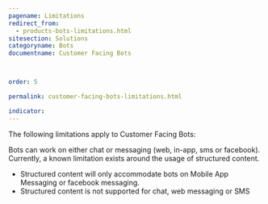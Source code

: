 ```yaml
---
pagename: Limitations
redirect_from:
  - products-bots-limitations.html
sitesection: Solutions
categoryname: Bots
documentname: Customer Facing Bots



order: 5

permalink: customer-facing-bots-limitations.html

indicator:
---
```


The following limitations apply to Customer Facing Bots:

Bots can work on either chat or messaging (web, in-app, sms or facebook). Currently, a known limitation exists around the usage of structured content.

* Structured content will only accommodate bots on Mobile App Messaging or facebook messaging.
* Structured content is not supported for chat, web messaging or SMS



